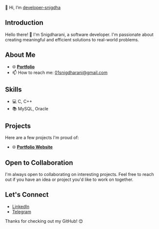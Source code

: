  👋 Hi, I’m <a href="https://developer-snigdha.github.io/snigdharani/" target="_blank">developer-snigdha</a> 

## Introduction
Hello there! 👋 I'm Snigdharani, a software developer. I'm passionate about creating meaningful and efficient solutions to real-world problems.

## About Me
- 🌐 <a href="https://developer-snigdha.github.io/snigdharani/" target="_blank"><b>Portfolio</b></a>
- 📫 How to reach me: <a href="mailto:01snigdharani@gmail.com">01snigdharani@gmail.com</a>

## Skills
- 💻 C, C++
- 📚 MySQL, Oracle

## Projects
Here are a few projects I'm proud of:
- 🌐 <a href="https://developer-snigdha.github.io/snigdharani/" target="_blank"><b>Portfolio Website</b></a>

## Open to Collaboration
I'm always open to collaborating on interesting projects. Feel free to reach out if you have an idea or project you'd like to work on together.

## Let's Connect
- <a href="https://www.linkedin.com/in/developer-snigdha/" target="_blank">LinkedIn</a>
- <a href="https://t.me/developer_snigdha" target="_blank">Telegram</a>


 Thanks for checking out my GitHub! 😊
